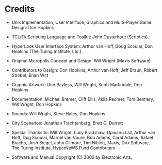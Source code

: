 # Credits #

  * Unix Implementation, User Interface, Graphics and Multi-Player Game Design: Don Hopkins

  * TCL/Tk Scripting Language and Toolkit: John Ousterhout (Scriptics).

  * HyperLook User Interface System: Arthur van Hoff, Doug Scoular, Don Hopkins (The Turing Institute, Ltd.)

  * Original Micropolis Concept and Design: Will Wright (Maxis Software)

  * Contributors to Design: Don Hopkins, Arthur van Hoff, Jeff Braun, Robert Strobel, Brian Witt

  * Graphic Artwork: Don Bayless, Will Wright, Scott Martindale, Don Hopkins

  * Documentation: Michael Bremer, Cliff Ellis, Akila Redmer, Tom Bentlery, Will Wright, Don Hopkins

  * Sounds: Will Wright, Steve Hales, Don Hopkins

  * City Scenarios: Jonathan Trachtenberg, Brett G. Durrett

  * Special Thanks to: Will Wright, Lucy Bradshaw, Upmanu Lall, Arthur van Hoff, Dug Scoular, Marcel van Vuure, Bob Adams, Carol Adams, Rafael Bracho, Josh Siegel, John Gilmore, Tim Niblett, Maxis, Dux Software, The Turing Institute, HyperNeWS Fund Contributers

  * Software and Manual Copyright (C) 2002 by Electronic Arts.